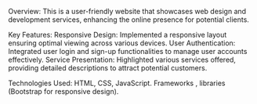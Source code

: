 Overview: 
This is a user-friendly website that showcases web design and development services, enhancing the online presence for potential clients.


Key Features:
Responsive Design: Implemented a responsive layout ensuring optimal viewing across various devices.
User Authentication: Integrated user login and sign-up functionalities to manage user accounts effectively.
Service Presentation: Highlighted various services offered, providing detailed descriptions to attract potential customers.


Technologies Used:
HTML, CSS, JavaScript.
Frameworks , libraries (Bootstrap for responsive design).
